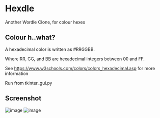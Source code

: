 # Hexdle
Another Wordle Clone, for colour hexes

## Colour h..what?
A hexadecimal color is written as #RRGGBB.

Where RR, GG, and BB are hexadecimal integers between 00 and FF.

See https://www.w3schools.com/colors/colors_hexadecimal.asp for more information

Run from tkinter_gui.py

## Screenshot
![image](https://user-images.githubusercontent.com/41369022/160447499-e6f23d83-31e4-41b3-8b42-b83705f4a38b.png)
![image](https://user-images.githubusercontent.com/41369022/160446856-0cad1bc7-ac39-489c-b172-afcbd4742f4b.png)
